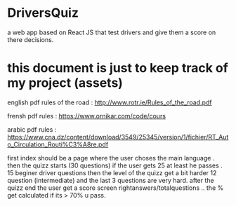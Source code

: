 # DriversQuiz

a web app based on React JS that test drivers and give them a score on there decisions.

# this document is just to keep track of my project (assets)

english pdf rules of the road : 
http://www.rotr.ie/Rules_of_the_road.pdf

frensh pdf rules :
https://www.ornikar.com/code/cours

arabic pdf rules : 
https://www.cna.dz/content/download/3549/25345/version/1/fichier/RT_Auto_Circulation_Routi%C3%A8re.pdf


first index should be a page where the user choses the main language . then the quizz starts   (30 questions) if the user gets 25 at least he passes .  15 beginer driver questions then the level of the quizz get a bit harder 12 question (intermediate) and the last 3 questions are very hard. 
after the quizz end the user get a score screen rightanswers/totalquestions .. the % get calculated if its > 70% u pass.
